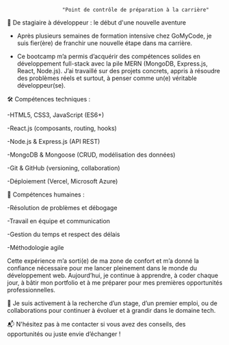                       "Point de contrôle de préparation à la carrière"

🚀 De stagiaire à développeur : le début d'une nouvelle aventure

- Après plusieurs semaines de formation intensive chez GoMyCode, je suis fier(ère) de franchir une nouvelle étape dans ma carrière.

- Ce bootcamp m’a permis d’acquérir des compétences solides en développement full-stack avec la pile MERN (MongoDB, Express.js, React, Node.js). J’ai travaillé sur des projets concrets, appris à résoudre des problèmes réels et surtout, à penser comme un(e) véritable développeur(se).

🛠️ Compétences techniques :

-HTML5, CSS3, JavaScript (ES6+)

-React.js (composants, routing, hooks)

-Node.js & Express.js (API REST)

-MongoDB & Mongoose (CRUD, modélisation des données)

-Git & GitHub (versioning, collaboration)

-Déploiement (Vercel, Microsoft Azure)

🤝 Compétences humaines :

-Résolution de problèmes et débogage

-Travail en équipe et communication

-Gestion du temps et respect des délais

-Méthodologie agile

Cette expérience m’a sorti(e) de ma zone de confort et m’a donné la confiance nécessaire pour me lancer pleinement dans le monde du développement web. Aujourd’hui, je continue à apprendre, à coder chaque jour, à bâtir mon portfolio et à me préparer pour mes premières opportunités professionnelles.

🎯 Je suis activement à la recherche d’un stage, d’un premier emploi, ou de collaborations pour continuer à évoluer et à grandir dans le domaine tech.

📬 N'hésitez pas à me contacter si vous avez des conseils, des opportunités ou juste envie d’échanger !